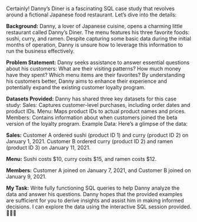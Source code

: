 Certainly! Danny’s Diner is a fascinating SQL case study that revolves around a fictional Japanese food restaurant. Let’s dive into the details:

****Background:****
Danny, a lover of Japanese cuisine, opens a charming little restaurant called Danny’s Diner. The menu features his three favorite foods: sushi, curry, and ramen.
Despite capturing some basic data during the initial months of operation, Danny is unsure how to leverage this information to run the business effectively.

**Problem Statement:**
Danny seeks assistance to answer essential questions about his customers:
What are their visiting patterns?
How much money have they spent?
Which menu items are their favorites?
By understanding his customers better, Danny aims to enhance their experience and potentially expand the existing customer loyalty program.

**Datasets Provided:**
Danny has shared three key datasets for this case study:
Sales: Captures customer-level purchases, including order dates and product IDs.
Menu: Maps product IDs to actual product names and prices.
Members: Contains information about when customers joined the beta version of the loyalty program.
Example Data:
Here’s a glimpse of the data:

**Sales:**
Customer A ordered sushi (product ID 1) and curry (product ID 2) on January 1, 2021.
Customer B ordered curry (product ID 2) and ramen (product ID 3) on January 11, 2021.

**Menu:**
Sushi costs $10, curry costs $15, and ramen costs $12.

**Members:**
Customer A joined on January 7, 2021, and Customer B joined on January 9, 2021.

**My Task:**
Write fully functioning SQL queries to help Danny analyze the data and answer his questions.
Danny hopes that the provided examples are sufficient for you to derive insights and assist him in making informed decisions.
I can explore the data using the interactive SQL session provided. 🍣🍛🍜
